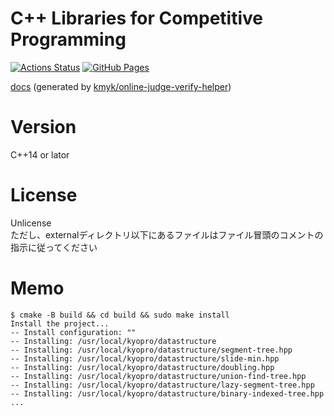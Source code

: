 # C++ Libraries for Competitive Programming

[![Actions Status](https://github.com/sash2104/library/workflows/verify/badge.svg)](https://github.com/sash2104/library/actions)
[![GitHub Pages](https://img.shields.io/static/v1?label=GitHub+Pages&message=+&color=brightgreen&logo=github)](https://sash2104.github.io/library/)

[docs](https://sash2104.github.io/library/) (generated by [kmyk/online-judge-verify-helper](https://github.com/kmyk/online-judge-verify-helper))

# Version
C++14 or lator

# License
Unlicense  
ただし、externalディレクトリ以下にあるファイルはファイル冒頭のコメントの指示に従ってください

# Memo
```
$ cmake -B build && cd build && sudo make install
Install the project...
-- Install configuration: ""
-- Installing: /usr/local/kyopro/datastructure
-- Installing: /usr/local/kyopro/datastructure/segment-tree.hpp
-- Installing: /usr/local/kyopro/datastructure/slide-min.hpp
-- Installing: /usr/local/kyopro/datastructure/doubling.hpp
-- Installing: /usr/local/kyopro/datastructure/union-find-tree.hpp
-- Installing: /usr/local/kyopro/datastructure/lazy-segment-tree.hpp
-- Installing: /usr/local/kyopro/datastructure/binary-indexed-tree.hpp
...
```
